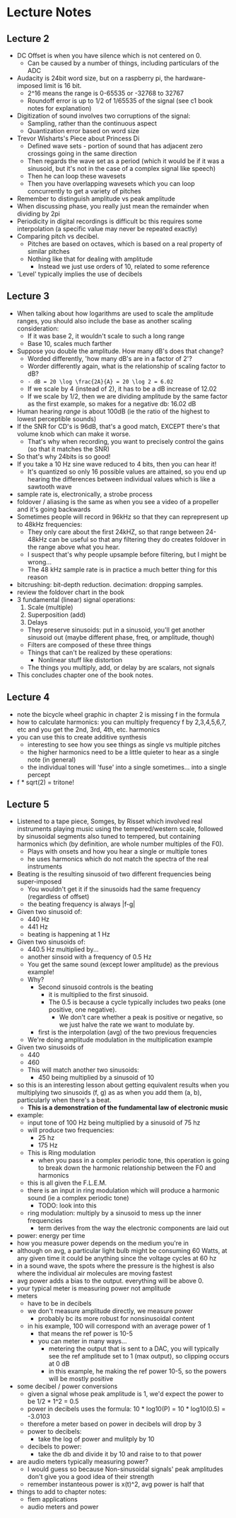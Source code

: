Lecture Notes
===============

## Lecture 2
- DC Offset is when you have silence which is not centered on 0.
    - Can be caused by a number of things, including particulars of the ADC
- Audacity is 24bit word size, but on a raspberry pi, the hardware-imposed limit is 16 bit.
    - 2^16 means the range is 0-65535 or -32768 to 32767
    - Roundoff error is up to 1/2 of 1/65535 of the signal (see c1 book notes for explanation)
- Digitization of sound involves two corruptions of the signal:
    - Sampling, rather than the continuous aspect
    - Quantization error based on word size
- Trevor Wisharts's Piece about Princess Di
    - Defined wave sets - portion of sound that has adjacent zero crossings going in the same direction
    - Then regards the wave set as a period (which it would be if it was a sinusoid, but it's not in the case of a complex signal like speech)
    - Then he can loop these wavesets
    - Then you have overlapping wavesets which you can loop concurrently to get a variety of pitches
- Remember to distinguish amplitude vs peak amplitude
- When discussing phase, you really just mean the remainder when dividing by 2pi
- Periodicity in digital recordings is difficult bc this requires some interpolation (a specific value may never be repeated exactly)
- Comparing pitch vs decibel.
    - Pitches are based on octaves, which is based on a real property of similar pitches
    - Nothing like that for dealing with amplitude
        - Instead we just use orders of 10, related to some reference
- 'Level' typically implies the use of decibels

## Lecture 3
- When talking about how logarithms are used to scale the amplitude ranges, you should also include the base as another scaling consideration:
    - If it was base 2, it wouldn't scale to such a long range
    - Base 10, scales much farther
- Suppose you double the amplitude.  How many dB's does that change?
    - Worded differently, 'how many dB's are in a factor of 2'?
    - Worder differently again, what is the relationship of scaling factor to dB?
    - ```- dB = 20 \log \frac{2A}{A} = 20 \log 2 = 6.02```
    - If we scale by 4 (instead of 2), it has to be a dB increase of 12.02
    - If we scale by 1/2, then we are dividing amplitude by the same factor as the first example, so makes for a negative db: 16.02 dB
- Human hearing *range* is about 100dB (ie the ratio of the highest to lowest perceptible sounds)
- If the SNR for CD's is 96dB, that's a good match, EXCEPT there's that volume knob which can make it worse.
    - That's why when recording, you want to precisely control the gains (so that it matches the SNR)
- So that's why 24bits is so good!
- If you take a 10 Hz sine wave reduced to 4 bits, then you can hear it!
    - It's quantized so only 16 possible values are attained, so you end up hearing the differences between individual values which is like a sawtooth wave
- sample rate is, electronically, a strobe process
- foldover / aliasing is the same as when you see a video of a propeller and it's going backwards
- Sometimes people will record in 96kHz so that they can reprepresent up to 48kHz frequencies:
    - They only care about the first 24kHZ, so that range between 24-48kHz can be useful so that any filtering they do creates foldover in the range above what you hear.
    - I suspect that's why people upsample before filtering, but I might be wrong...
    - The 48 kHz sample rate is in practice a much better thing for this reason
- bitcrushing: bit-depth reduction.  decimation: dropping samples.
- review the foldover chart in the book
- 3 fundamental (linear) signal operations:
    1. Scale (multiple)
    2. Superposition (add)
    3. Delays
    - They preserve sinusoids: put in a sinusoid, you'll get another sinusoid out (maybe different phase, freq, or amplitude, though)
    - Filters are composed of these three things
    - Things that can't be realized by these operations:
        - Nonlinear stuff like distortion
    - The things you multiply, add, or delay by are scalars, not signals
- This concludes chapter one of the book notes.

## Lecture 4 

- note the bicycle wheel graphic in chapter 2 is missing f in the formula
- how to calculate harmonics: you can multiply frequency f by 2,3,4,5,6,7, etc and you get the 2nd, 3rd, 4th, etc. harmonics
- you can use this to create additive synthesis
    - interesting to see how you see things as single vs multiple pitches
    - the higher harmonics need to be a little quieter to hear as a single note (in general)
    - the individual tones will 'fuse' into a single sometimes... into a single percept
- f * sqrt(2) = tritone!

    
## Lecture 5

- Listened to a tape piece, Somges, by Risset which involved real instruments playing music using the tempered/western scale, followed by sinusoidal segments also tuned to tempered, but containing harmonics which (by definition, are whole number multiples of the F0).
    - Plays with onsets and how you hear a single or multiple tones
    - he uses harmonics which do not match the spectra of the real instruments
- Beating is the resulting sinusoid of two different frequencies being super-imposed
    - You wouldn't get it if the sinusoids had the same frequency (regardless of offset)
    - the beating frequency is always |f-g|
- Given two sinusoid of:
    - 440 Hz
    - 441 Hz
    - beating is happening at 1 Hz
- Given two sinusoids of:
    - 440.5 Hz multiplied by...
    - another sinsoid with a frequency of 0.5 Hz
    - You get the same sound (except lower amplitude) as the previous example!
    - Why?
        - Second sinusoid controls is the beating
            - it is multiplied to the first sinusoid.
            - The 0.5 is because a cycle typically includes two peaks (one positive, one negative).
                - We don't care whether a peak is positive or negative, so we just halve the rate we want to modulate by.
        - first is the interpolation (avg) of the two previous frequencies
    - We're doing amplitude modulation in the multiplication example
- Given two sinusoids of
    - 440
    - 460
    - This will match another two sinusoids:
        - 450 being multiplied by a sinusoid of 10
- so this is an interesting lesson about getting equivalent results when you multiplying two sinusoids (f, g) as as when you add them (a, b), particularly when there's a beat.
    - **This is a demonstration of the fundamental law of electronic music**
- example:
    - input tone of 100 Hz being multiplied by a sinusoid of 75 hz
    - will produce two frequencies:
        - 25 hz
        - 175 Hz
    - This is Ring modulation
        - when you pass in a complex periodic tone, this operation is going to break down the harmonic relationship between the F0 and harmonics
    - this is all given the F.L.E.M.
    - there is an input in ring modulation which will produce a harmonic sound (ie a complex periodic tone)
        - TODO: look into this
    - ring modulation: multiply by a sinusoid to mess up the inner frequencies
        - term derives from the way the electronic components are laid out
- power: energy per time
- how you measure power depends on the medium you're in
- although on avg, a particular light bulb might be consuming 60 Watts, at any given time it could be anything since the voltage cycles at 60 hz
- in a sound wave, the spots where the pressure is the highest is also where the individual air molecules are moving fastest
- avg power adds a bias to the output.  everything will be above 0.
- your typical meter is measuring power not amplitude 
- meters 
    - have to be in decibels
    - we don't measure amplitude directly, we measure power
        - probably bc its more robust for nonsinusoidal content
    - in his example, 100 will correspond with an average power of 1
        - that means the ref power is 10-5
        - you can meter in many ways... 
            - metering the output that is sent to a DAC, you will typically see the ref amplitude set to 1 (max output), so clipping occurs at 0 dB
            - in this example, he making the ref power 10-5, so the powers will be mostly positive
- some decibel / power conversions
    - given a signal whose peak amplitude is 1, we'd expect the power to be 1/2 * 1^2 = 0.5
    - power in decibels uses the formula: 10 * log10(P) = 10 * log10(0.5) = -3.0103    
    - therefore a meter based on power in decibels will drop by 3
    - power to decibels:
        - take the log of power and mulitply by 10
    - decibels to power:   
        - take the db and divide it by 10 and raise to to that power
- are audio meters typically measuring power?
    - I would guess so because Non-sinusoidal signals' peak amplitudes don't give you a good idea of their strength
    - remember instanteous power is x(t)^2, avg power is half that
- things to add to chapter notes:
    - flem applications
    - audio meters and power

